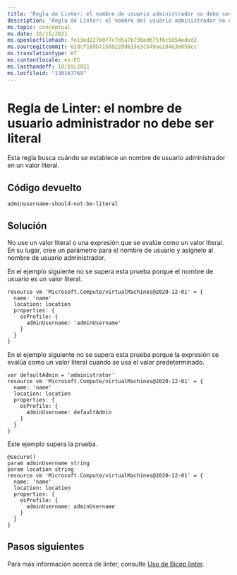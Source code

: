```yaml
---
title: 'Regla de Linter: el nombre de usuario administrador no debe ser literal'
description: 'Regla de Linter: el nombre del usuario administrador no debe ser un literal'
ms.topic: conceptual
ms.date: 10/15/2021
ms.openlocfilehash: fe13ed227b0f7c7d5a7b738ed675f6c5d54eded2
ms.sourcegitcommit: 01dcf169b71589228d615e3cb49ae284e3e058cc
ms.translationtype: HT
ms.contentlocale: es-ES
ms.lasthandoff: 10/19/2021
ms.locfileid: "130167769"
---
```

# <a name="linter-rule---admin-user-name-should-not-be-literal"></a>Regla de Linter: el nombre de usuario administrador no debe ser literal

Esta regla busca cuándo se establece un nombre de usuario administrador en un valor literal.

## <a name="returned-code"></a>Código devuelto

`adminusername-should-not-be-literal`

## <a name="solution"></a>Solución

No use un valor literal o una expresión que se evalúe como un valor literal. En su lugar, cree un parámetro para el nombre de usuario y asígnelo al nombre de usuario administrador.

En el ejemplo siguiente no se supera esta prueba porque el nombre de usuario es un valor literal.

```bicep
resource vm 'Microsoft.Compute/virtualMachines@2020-12-01' = {
  name: 'name'
  location: location
  properties: {
    osProfile: {
      adminUsername: 'adminUsername'
    }
  }
}
```

En el ejemplo siguiente no se supera esta prueba porque la expresión se evalúa como un valor literal cuando se usa el valor predeterminado.

```bicep
var defaultAdmin = 'administrator'
resource vm 'Microsoft.Compute/virtualMachines@2020-12-01' = {
  name: 'name'
  location: location
  properties: {
    osProfile: {
      adminUsername: defaultAdmin
    }
  }
}
```

Este ejemplo supera la prueba.

```bicep
@secure()
param adminUsername string
param location string
resource vm 'Microsoft.Compute/virtualMachines@2020-12-01' = {
  name: 'name'
  location: location
  properties: {
    osProfile: {
      adminUsername: adminUsername
    }
  }
}
```

## <a name="next-steps"></a>Pasos siguientes

Para más información acerca de linter, consulte [Uso de Bicep linter](./linter.md).
